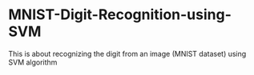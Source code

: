 # MNIST-Digit-Recognition-using-SVM
This is about recognizing the digit from an image (MNIST dataset) using SVM algorithm
